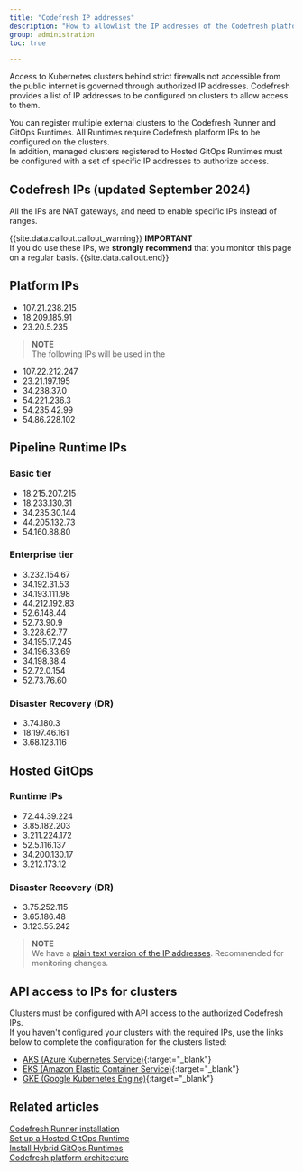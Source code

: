 ```yaml
---
title: "Codefresh IP addresses"
description: "How to allowlist the IP addresses of the Codefresh platform"
group: administration
toc: true

---
```

Access to Kubernetes clusters behind strict firewalls not accessible from the public internet is governed through authorized IP addresses. 
Codefresh provides a list of IP addresses to be configured on clusters to allow access to them. 

You can register multiple external clusters to the Codefresh Runner and GitOps Runtimes. All Runtimes require Codefresh platform IPs to be configured on the clusters.  
In addition, managed clusters registered to Hosted GitOps Runtimes must be configured with a set of specific IP addresses to authorize access.


## Codefresh IPs (updated September 2024)

All the IPs are NAT gateways, and need to enable specific IPs instead of ranges.

{{site.data.callout.callout_warning}}
**IMPORTANT**  
If you do use these IPs, we **strongly recommend** that you monitor this page on a regular basis.
{{site.data.callout.end}}

## Platform IPs

- 107.21.238.215
- 18.209.185.91
- 23.20.5.235

>**NOTE**  
The following IPs will be used in the 

- 107.22.212.247
- 23.21.197.195
- 34.238.37.0
- 54.221.236.3
- 54.235.42.99
- 54.86.228.102

## Pipeline Runtime IPs

### Basic tier
- 18.215.207.215
- 18.233.130.31
- 34.235.30.144
- 44.205.132.73
- 54.160.88.80

### Enterprise tier

- 3.232.154.67
- 34.192.31.53
- 34.193.111.98
- 44.212.192.83
- 52.6.148.44
- 52.73.90.9
- 3.228.62.77
- 34.195.17.245
- 34.196.33.69
- 34.198.38.4
- 52.72.0.154
- 52.73.76.60


### Disaster Recovery (DR)

- 3.74.180.3
- 18.197.46.161
- 3.68.123.116


 
## Hosted GitOps 

### Runtime IPs

- 72.44.39.224
- 3.85.182.203
- 3.211.224.172
- 52.5.116.137
- 34.200.130.17
- 3.212.173.12

### Disaster Recovery (DR)
- 3.75.252.115
- 3.65.186.48
- 3.123.55.242


>**NOTE**    
We have a [plain text version of the IP addresses]({{site.baseurl}}/docs/administration/cf-ip4.txt). Recommended for monitoring changes.

## API access to IPs for clusters
Clusters must be configured with API access to the authorized Codefresh IPs.  
If you haven't configured your clusters with the required IPs, use the links below to complete the configuration for the clusters listed:
* [AKS (Azure Kubernetes Service)](https://docs.microsoft.com/en-us/azure/aks/api-server-authorized-ip-ranges){:target="\_blank"}  
* [EKS (Amazon Elastic Container Service)](https://aws.amazon.com/premiumsupport/knowledge-center/eks-lock-api-access-IP-addresses/){:target="\_blank"}  
* [GKE (Google Kubernetes Engine)](https://cloud.google.com/kubernetes-engine/docs/how-to/private-clusters){:target="\_blank"}  

## Related articles
[Codefresh Runner installation]({{site.baseurl}}/docs/installation/runner/install-codefresh-runner/)  
[Set up a Hosted GitOps Runtime]({{site.baseurl}}/docs/installation/gitops/hosted-runtime/)  
[Install Hybrid GitOps Runtimes]({{site.baseurl}}/docs/installation/gitops/hybrid-gitops-helm-installation/)  
[Codefresh platform architecture]({{site.baseurl}}/docs/installation/installation-options/)   
